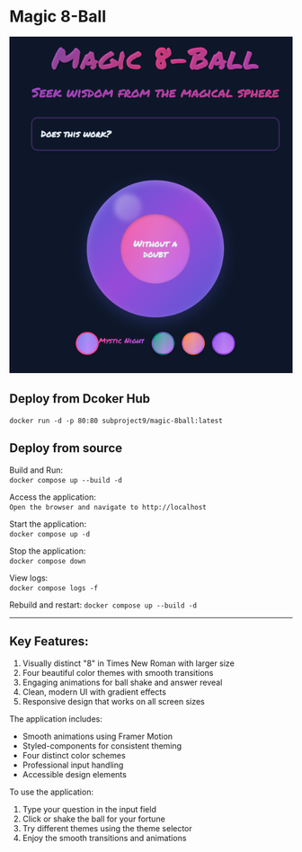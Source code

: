 # Magic 8-Ball


![alt text](https://github.com/subproject9/Magic_8-Ball/blob/main/Magic-8ball_screenshot.png?raw=true)


## Deploy from Dcoker Hub
`docker run -d -p 80:80 subproject9/magic-8ball:latest`



## Deploy from source


Build and Run:                  
`docker compose up --build -d`

Access the application:   
`Open the browser and navigate to http://localhost`

Start the application:      
`docker compose up -d`

Stop the application:    
`docker compose down`

View logs:              
`docker compose logs -f`

Rebuild and restart:
`docker compose up --build -d`


---

## Key Features:

1. Visually distinct "8" in Times New Roman with larger size
2. Four beautiful color themes with smooth transitions
3. Engaging animations for ball shake and answer reveal
4. Clean, modern UI with gradient effects
5. Responsive design that works on all screen sizes

The application includes:

- Smooth animations using Framer Motion
- Styled-components for consistent theming
- Four distinct color schemes
- Professional input handling
- Accessible design elements

To use the application:

1. Type your question in the input field
2. Click or shake the ball for your fortune
3. Try different themes using the theme selector
4. Enjoy the smooth transitions and animations
